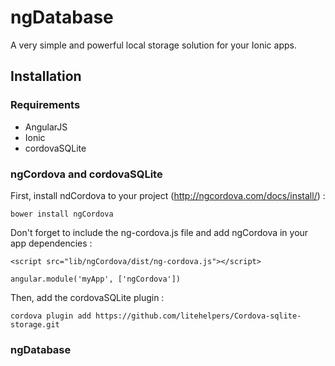 # ngDatabase
A very simple and powerful local storage solution for your Ionic apps.

## Installation
### Requirements
* AngularJS
* Ionic
* cordovaSQLite

### ngCordova and cordovaSQLite
First, install ndCordova to your project (http://ngcordova.com/docs/install/) :
```
bower install ngCordova
```
Don't forget to include the ng-cordova.js file and add ngCordova in your app dependencies :
```
<script src="lib/ngCordova/dist/ng-cordova.js"></script>
```
```
angular.module('myApp', ['ngCordova'])
```

Then, add the cordovaSQLite plugin :
```
cordova plugin add https://github.com/litehelpers/Cordova-sqlite-storage.git
```
### ngDatabase
